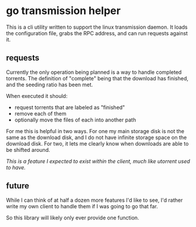 
# go transmission helper

This is a cli utility written to support the linux transmission daemon.  It loads the configuration file, grabs the RPC address, and can run requests against it.


## requests

Currently the only operation being planned is a way to handle completed torrents.  The definition of "complete" being that the download has finished, and the seeding ratio has been met.

When executed it should:

- request torrents that are labeled as "finished"
- remove each of them
- optionally move the files of each into another path

For me this is helpful in two ways.  For one my main storage disk is not the same as the download disk, and I do not have infinite storage space on the download disk.  For two, it lets me clearly know when downloads are able to be shifted around.

_This is a feature I expected to exist within the client, much like utorrent used to have._


## future

While I can think of at half a dozen more features I'd like to see, I'd rather write my own client to handle them if I was going to go that far.

So this library will likely only ever provide one function.
